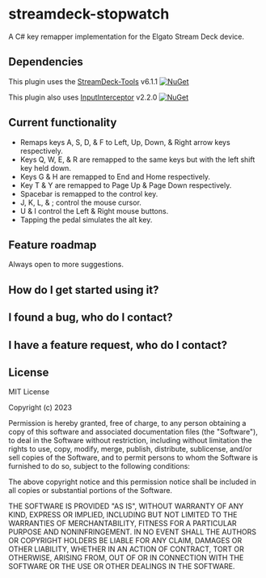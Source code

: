 # streamdeck-stopwatch
A C# key remapper implementation for the Elgato Stream Deck device.

## Dependencies
This plugin uses the [StreamDeck-Tools](https://github.com/BarRaider/streamdeck-tools) v6.1.1 [![NuGet](https://img.shields.io/nuget/v/streamdeck-tools.svg?style=flat)](https://www.nuget.org/packages/streamdeck-tools)

This plugin also uses [InputInterceptor](https://github.com/0x2E757/InputInterceptor) v2.2.0 [![NuGet](https://img.shields.io/nuget/v/InputInterceptor.svg?style=flat)](https://www.nuget.org/packages/InputInterceptor)

## Current functionality
- Remaps keys A, S, D, & F to Left, Up, Down, & Right arrow keys respectively.
- Keys Q, W, E, & R are remapped to the same keys but with the left shift key held down.
- Keys G & H are remapped to End and Home respectively.
- Key T & Y are remapped to Page Up & Page Down respectively.
- Spacebar is remapped to the control key.
- J, K, L, & ; control the mouse cursor.
- U & I control the Left & Right mouse buttons.
- Tapping the pedal simulates the alt key.

## Feature roadmap
Always open to more suggestions.

## How do I get started using it?

## I found a bug, who do I contact?

## I have a feature request, who do I contact?


## License
MIT License

Copyright (c) 2023

Permission is hereby granted, free of charge, to any person obtaining a copy of this software and associated documentation files (the "Software"), to deal in the Software without restriction, including without limitation the rights to use, copy, modify, merge, publish, distribute, sublicense, and/or sell copies of the Software, and to permit persons to whom the Software is furnished to do so, subject to the following conditions:

The above copyright notice and this permission notice shall be included in all copies or substantial portions of the Software.

THE SOFTWARE IS PROVIDED "AS IS", WITHOUT WARRANTY OF ANY KIND, EXPRESS OR IMPLIED, INCLUDING BUT NOT LIMITED TO THE WARRANTIES OF MERCHANTABILITY, FITNESS FOR A PARTICULAR PURPOSE AND NONINFRINGEMENT. IN NO EVENT SHALL THE AUTHORS OR COPYRIGHT HOLDERS BE LIABLE FOR ANY CLAIM, DAMAGES OR OTHER LIABILITY, WHETHER IN AN ACTION OF CONTRACT, TORT OR OTHERWISE, ARISING FROM, OUT OF OR IN CONNECTION WITH THE SOFTWARE OR THE USE OR OTHER DEALINGS IN THE SOFTWARE.